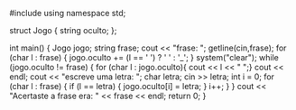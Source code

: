 #include <iostream>
using namespace std;

struct Jogo {
string oculto;
};

int main() {
    Jogo jogo;
     string frase;
     cout << "frase: ";
     getline(cin,frase);
           for (char l : frase) {
            jogo.oculto += (l == ' ') ? ' ' : '_';
        }
system("clear");
    while (jogo.oculto != frase) {
        for (char l : jogo.oculto){ cout << l << " ";}
         cout << endl;
        cout << "escreve uma letra: ";
        char letra;
        cin >> letra;
        int i = 0;
        for (char l : frase) {
            if (l == letra) {
                jogo.oculto[i] = letra;
            }
            i++;
        }
    }
    cout << "Acertaste a frase era: " << frase << endl;
    return 0;
}
